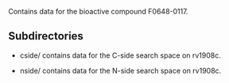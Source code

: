 Contains data for the bioactive compound F0648-0117.

## Subdirectories

- cside/ contains data for the C-side search space on rv1908c.

- nside/ contains data for the N-side search space on rv1908c.

